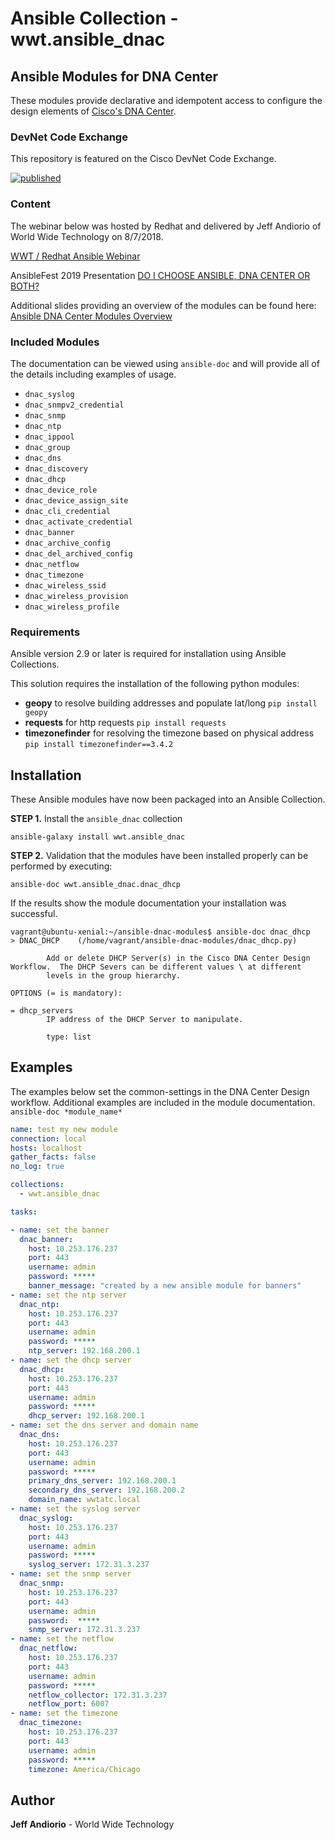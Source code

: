 # Ansible Collection - wwt.ansible_dnac

## Ansible Modules for DNA Center

These modules provide declarative and idempotent access to configure the design elements of [Cisco's DNA Center](https://www.cisco.com/c/en/us/products/cloud-systems.../dna-center/index.html).

### DevNet Code Exchange

This repository is featured on the Cisco DevNet Code Exchange.

[![published](https://static.production.devnetcloud.com/codeexchange/assets/images/devnet-published.svg)](https://developer.cisco.com/codeexchange/github/repo/jandiorio/ansible-dnac-modules)


### Content

The webinar below was hosted by Redhat and delivered by Jeff Andiorio of World Wide Technology on 8/7/2018.

[WWT / Redhat Ansible Webinar](https://www.ansible.com/resources/webinars-training/lab-automation-by-wwt-with-ansible-tower-and-cisco-dna-center)

AnsibleFest 2019 Presentation
[DO I CHOOSE ANSIBLE, DNA CENTER OR BOTH?](https://www.ansible.com/do-i-choose-ansible-dna-center-or-both)

Additional slides providing an overview of the modules can be found here:  [Ansible DNA Center Modules Overview](https://www.slideshare.net/secret/1l5xe5ORzTN3Uv)

### Included Modules

The documentation can be viewed using  `ansible-doc` and will provide all of the details including examples of usage.

- `dnac_syslog`
- `dnac_snmpv2_credential`
- `dnac_snmp`
- `dnac_ntp`
- `dnac_ippool`
- `dnac_group`
- `dnac_dns`
- `dnac_discovery`
- `dnac_dhcp`
- `dnac_device_role`
- `dnac_device_assign_site`
- `dnac_cli_credential`
- `dnac_activate_credential`
- `dnac_banner`
- `dnac_archive_config`
- `dnac_del_archived_config`
- `dnac_netflow`
- `dnac_timezone`
- `dnac_wireless_ssid`
- `dnac_wireless_provision`
- `dnac_wireless_profile`

### Requirements

Ansible version 2.9 or later is required for installation using Ansible Collections.

This solution requires the installation of the following python modules:

- **geopy** to resolve building addresses and populate lat/long
  `pip install geopy`
- **requests** for http requests
  `pip install requests`
- **timezonefinder** for resolving the timezone based on physical address
  `pip install timezonefinder==3.4.2`

## Installation

These Ansible modules have now been packaged into an Ansible Collection.

**STEP 1.** Install the `ansible_dnac` collection

```shell
ansible-galaxy install wwt.ansible_dnac
```

**STEP 2.**  Validation that the modules have been installed properly can be performed by executing:

`ansible-doc wwt.ansible_dnac.dnac_dhcp`

If the results show the module documentation your installation was successful.

```shell
vagrant@ubuntu-xenial:~/ansible-dnac-modules$ ansible-doc dnac_dhcp
> DNAC_DHCP    (/home/vagrant/ansible-dnac-modules/dnac_dhcp.py)

        Add or delete DHCP Server(s) in the Cisco DNA Center Design Workflow.  The DHCP Severs can be different values \ at different
        levels in the group hierarchy.

OPTIONS (= is mandatory):

= dhcp_servers
        IP address of the DHCP Server to manipulate.

        type: list
```

## Examples

The examples below set the common-settings in the DNA Center Design workflow.  Additional examples are included in the module documentation.  `ansible-doc *module_name*`

```yaml
name: test my new module
connection: local
hosts: localhost
gather_facts: false
no_log: true

collections:
  - wwt.ansible_dnac

tasks:

- name: set the banner
  dnac_banner:
    host: 10.253.176.237
    port: 443
    username: admin
    password: *****
    banner_message: "created by a new ansible module for banners"
- name: set the ntp server
  dnac_ntp:
    host: 10.253.176.237
    port: 443
    username: admin
    password: *****
    ntp_server: 192.168.200.1
- name: set the dhcp server
  dnac_dhcp:
    host: 10.253.176.237
    port: 443
    username: admin
    password: *****
    dhcp_server: 192.168.200.1
- name: set the dns server and domain name
  dnac_dns:
    host: 10.253.176.237
    port: 443
    username: admin
    password: *****
    primary_dns_server: 192.168.200.1
    secondary_dns_server: 192.168.200.2
    domain_name: wwtatc.local
- name: set the syslog server
  dnac_syslog:
    host: 10.253.176.237
    port: 443
    username: admin
    password: *****
    syslog_server: 172.31.3.237
- name: set the snmp server
  dnac_snmp:
    host: 10.253.176.237
    port: 443
    username: admin
    password:  *****
    snmp_server: 172.31.3.237
- name: set the netflow
  dnac_netflow:
    host: 10.253.176.237
    port: 443
    username: admin
    password: *****
    netflow_collector: 172.31.3.237
    netflow_port: 6007
- name: set the timezone
  dnac_timezone:
    host: 10.253.176.237
    port: 443
    username: admin
    password: *****
    timezone: America/Chicago
```

## Author

**Jeff Andiorio** - World Wide Technology
